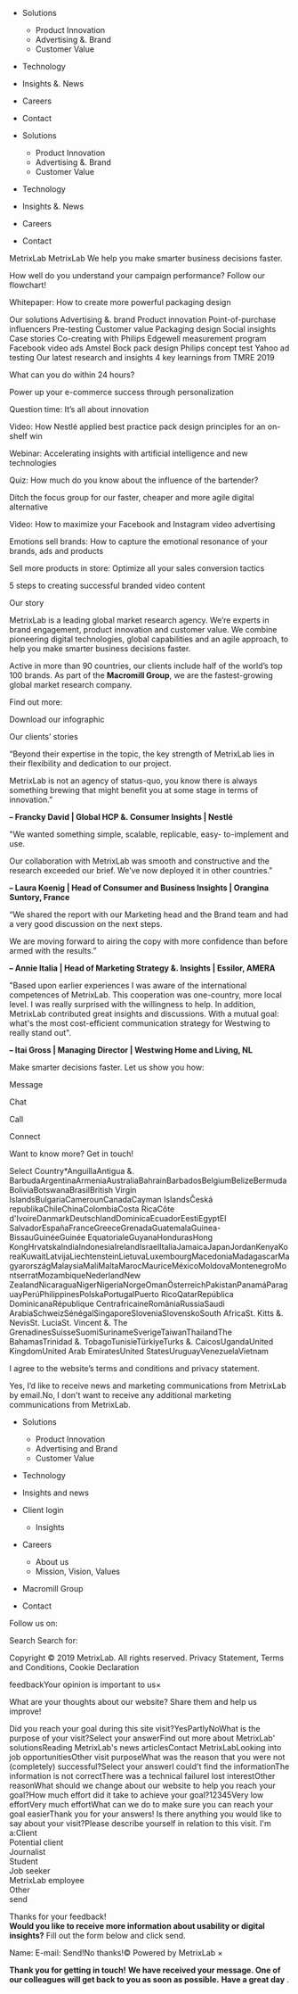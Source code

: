 *   Solutions
    *   Product Innovation
    *   Advertising &. Brand
    *   Customer Value
*   Technology
*   Insights &. News
*   Careers
*   Contact

*   Solutions
    *   Product Innovation
    *   Advertising &. Brand
    *   Customer Value
*   Technology
*   Insights &. News
*   Careers
*   Contact

MetrixLab MetrixLab We help you make smarter business decisions faster.

How well do you understand your campaign performance? Follow our flowchart!

Whitepaper: How to create more powerful packaging design

Our solutions Advertising &. brand Product innovation Point-of-purchase influencers Pre-testing Customer value Packaging design Social insights Case stories Co-creating with Philips Edgewell measurement program Facebook video ads Amstel Bock pack design Philips concept test Yahoo ad testing Our latest research and insights 4 key learnings from TMRE 2019

What can you do within 24 hours?

Power up your e-commerce success through personalization

Question time: It’s all about innovation

Video: How Nestlé applied best practice pack design principles for an on-shelf win

Webinar: Accelerating insights with artificial intelligence and new technologies

Quiz: How much do you know about the influence of the bartender?

Ditch the focus group for our faster, cheaper and more agile digital alternative

Video: How to maximize your Facebook and Instagram video advertising

Emotions sell brands: How to capture the emotional resonance of your brands, ads and products

Sell more products in store: Optimize all your sales conversion tactics

5 steps to creating successful branded video content

Our story

MetrixLab is a leading global market research agency. We’re experts in brand engagement, product innovation and customer value. We combine pioneering digital technologies, global capabilities and an agile approach, to help you make smarter business decisions faster.

Active in more than 90 countries, our clients include half of the world’s top 100 brands. As part of the **Macromill Group**, we are the fastest-growing global market research company.

Find out more:

Download our infographic

Our clients’ stories

“Beyond their expertise in the topic, the key strength of MetrixLab lies in their flexibility and dedication to our project.

MetrixLab is not an agency of status-quo, you know there is always something brewing that might benefit you at some stage in terms of innovation.”

**– Francky David | Global HCP &. Consumer Insights | Nestlé**

"We wanted something simple, scalable, replicable, easy- to-implement and use.

Our collaboration with MetrixLab was smooth and constructive and the research exceeded our brief. We’ve now deployed it in other countries."

**– Laura Koenig | Head of Consumer and Business Insights | Orangina Suntory, France** 

“We shared the report with our Marketing head and the Brand team and had a very good discussion on the next steps.

We are moving forward to airing the copy with more confidence than before armed with the results.”

**– Annie Italia | Head of Marketing Strategy &. Insights | Essilor, AMERA**

"Based upon earlier experiences I was aware of the international competences of MetrixLab. This cooperation was one-country, more local level. I was really surprised with the willingness to help. In addition, MetrixLab contributed great insights and discussions. With a mutual goal: what's the most cost-efficient communication strategy for Westwing to really stand out".

**– Itai Gross | Managing Director | Westwing Home and Living, NL** 

Make smarter decisions faster. Let us show you how:

Message

Chat

Call

Connect

Want to know more? Get in touch!

Select Country\*AnguillaAntigua &. BarbudaArgentinaArmeniaAustraliaBahrainBarbadosBelgiumBelizeBermudaBoliviaBotswanaBrasilBritish Virgin IslandsBulgariaCamerounCanadaCayman IslandsČeská republikaChileChinaColombiaCosta RicaCôte d'IvoireDanmarkDeutschlandDominicaEcuadorEestiEgyptEl SalvadorEspañaFranceGreeceGrenadaGuatemalaGuinea-BissauGuinéeGuinée EquatorialeGuyanaHondurasHong KongHrvatskaIndiaIndonesiaIrelandIsraelItaliaJamaicaJapanJordanKenyaKoreaKuwaitLatvijaLiechtensteinLietuvaLuxembourgMacedoniaMadagascarMagyarországMalaysiaMaliMaltaMarocMauriceMéxicoMoldovaMontenegroMontserratMozambiqueNederlandNew ZealandNicaraguaNigerNigeriaNorgeOmanÖsterreichPakistanPanamáParaguayPerúPhilippinesPolskaPortugalPuerto RicoQatarRepública DominicanaRépublique CentrafricaineRomâniaRussiaSaudi ArabiaSchweizSénégalSingaporeSloveniaSlovenskoSouth AfricaSt. Kitts &. NevisSt. LuciaSt. Vincent &. The GrenadinesSuisseSuomiSurinameSverigeTaiwanThailandThe BahamasTrinidad &. TobagoTunisieTürkiyeTurks &. CaicosUgandaUnited KingdomUnited Arab EmiratesUnited StatesUruguayVenezuelaVietnam

I agree to the website’s terms and conditions and privacy statement.

Yes, I’d like to receive news and marketing communications from MetrixLab by email.No, I don't want to receive any additional marketing communications from MetrixLab.

*   Solutions
    *   Product Innovation
    *   Advertising and Brand
    *   Customer Value

*   Technology
*   Insights and news
*   Client login
    *   Insights

*   Careers
    *   About us
    *   Mission, Vision, Values

*   Macromill Group
*   Contact

Follow us on:

Search Search for:

Copyright © 2019 MetrixLab. All rights reserved. Privacy Statement, Terms and Conditions, Cookie Declaration

feedbackYour opinion is important to us×

What are your thoughts about our website? Share them and help us improve!

Did you reach your goal during this site visit?YesPartlyNoWhat is the purpose of your visit?Select your answerFind out more about MetrixLab' solutionsReading MetrixLab's news articlesContact MetrixLabLooking into job opportunitiesOther visit purposeWhat was the reason that you were not (completely) successful?Select your answerI could't find the informationThe information is not correctThere was a technical failureI lost interestOther reasonWhat should we change about our website to help you reach your goal?How much effort did it take to achieve your goal?12345Very low effortVery much effortWhat can we do to make sure you can reach your goal easierThank you for your answers! Is there anything you would like to say about your visit?Please describe yourself in relation to this visit. I'm a:Client  
Potential client  
Journalist  
Student  
Job seeker  
MetrixLab employee  
Other  
send

Thanks for your feedback!  
**Would you like to receive more information about usability or digital insights?** Fill out the form below and click send.

Name: E-mail: Send!No thanks!© Powered by MetrixLab ×

**Thank you for getting in touch!** **We have received your message. One of our colleagues will get back to you as soon as possible.** **Have a great day** <iframe src="https://www.googletagmanager.com/ns.html?id=GTM-W3Z854N" height="0" width="0" style="display:none;visibility:hidden"></iframe>.